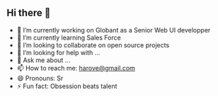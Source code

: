 ## Hi there 👋

- 🔭 I’m currently working on Globant as a Senior Web UI developper
- 🌱 I’m currently learning Sales Force
- 👯 I’m looking to collaborate on open source projects
- 🤔 I’m looking for help with ...
- 💬 Ask me about ...
- 📫 How to reach me: harove@gmail.com
- 😄 Pronouns: Sr
- ⚡ Fun fact: Obsession beats talent
